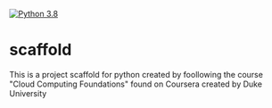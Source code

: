 [![Python 3.8](https://github.com/SergioCardenasP/scaffold/actions/workflows/main.yml/badge.svg)](https://github.com/SergioCardenasP/scaffold/actions/workflows/main.yml)

# scaffold
This is a project scaffold for python created by foollowing the course "Cloud Computing Foundations" found on Coursera created by Duke University


